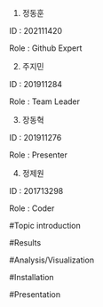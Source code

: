 1. 정동훈

ID : 202111420

Role : Github Expert


2. 주지민

ID : 201911284

Role : Team Leader


3. 장동혁

ID : 201911276

Role : Presenter


4. 정제원

ID : 201713298

Role : Coder


#Topic introduction


#Results


#Analysis/Visualization


#Installation


#Presentation
